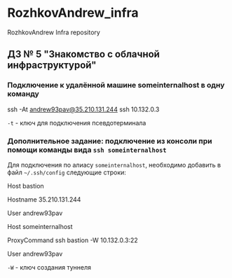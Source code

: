 # RozhkovAndrew_infra
RozhkovAndrew Infra repository
## ДЗ № 5 "Знакомство с облачной инфраструктурой"
### Подключение к удалённой машине someinternalhost в одну команду
ssh -At andrew93pav@35.210.131.244 ssh 10.132.0.3

`-t` - ключ для подключения псевдотерминала
### Дополнительное задание: подключение из консоли при помощи команды вида `ssh someinternalhost` 
Для подключения по алиасу `someinternalhost`, необходимо добавить в файл `~/.ssh/config` следующие строки:

Host bastion

  Hostname 35.210.131.244
  
  User andrew93pav
  
Host someinternalhost

  ProxyCommand ssh bastion -W 10.132.0.3:22
  
  User andrew93pav
  
`-W` - ключ создания туннеля
